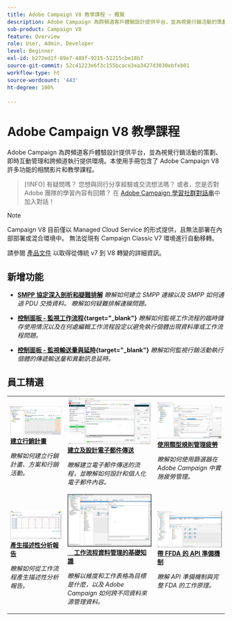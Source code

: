 ```yaml
---
title: Adobe Campaign V8 教學課程 – 概覽
description: Adobe Campaign 為跨頻道客戶體驗設計提供平台，並為視覺行銷活動的策劃、即時互動管理和跨頻道執行提供環境。本使用手冊包含了 Adobe Campaign Standard 許多功能的相關影片和教學課程。
sub-product: Campaign V8
feature: Overview
role: User, Admin, Developer
level: Beginner
exl-id: b272ed1f-89e7-489f-9215-52215cbe18b7
source-git-commit: 52c41223e6f3c155bcace3ea3427d3030ebfeb01
workflow-type: ht
source-wordcount: '443'
ht-degree: 100%

---
```


# Adobe Campaign V8 教學課程

Adobe Campaign 為跨頻道客戶體驗設計提供平台，並為視覺行銷活動的策劃、即時互動管理和跨頻道執行提供環境。本使用手冊包含了 Adobe Campaign V8 許多功能的相關影片和教學課程。

>[!INFO]
> 有疑問嗎？ 您想與同行分享經驗或交流想法嗎？ 或者，您是否對 Adobe 團隊的學習內容有回饋？ 在 [Adobe Campaign 學習社群對話串](https://experienceleaguecommunities.adobe.com:443/t5/adobe-campaign-classic/join-the-discussion-on-adobe-campaign-learning/td-p/419096)中加入對話！

>[!NOTE]
> Campaign V8 目前僅以 Managed Cloud Service 的形式提供，且無法部署在內部部署或混合環境中。 無法從現有 Campaign Classic V7 環境進行自動移轉。
>
>請參閱 [產品文件](https://experienceleague.adobe.com/docs/campaign/campaign-v8/new/v7-to-v8.html?lang=zh-Hant) 以取得從傳統 v7 到 V8 轉變的詳細資訊。

<div id="whats-new-section">

## 新增功能

* **[SMPP 協定深入剖析和疑難排解](https://experienceleague.adobe.com/docs/campaign-learn/set-up-sms-for-adobe-campaign/smpp-deep-dive-and-troubleshooting.html?lang=zh-Hant)**
  *瞭解如何建立 SMPP 連線以及 SMPP 如何通過 PDU 交換資料。 瞭解如何疑難排解連線問題。*

* **[控制面板 - 監視工作流程](https://experienceleague.adobe.com/docs/control-panel-learn/tutorials/performance-monitoring/monitor-workflows.html?lang=zh-Hant){target="_blank"}**
  *瞭解如何監視工作流程的臨時儲存使用情況以及在何處編輯工作流程設定以避免執行個體出現資料庫或工作流程問題。*

* **[控制面板 - 監視輸送量與延時](https://experienceleague.adobe.com/docs/control-panel-learn/tutorials/performance-monitoring/monitor-throughputs-and-latency.html?lang=zh-Hant){target="_blank"}**
  *瞭解如何監視行銷活動執行個體的傳遞輸送量和異動訊息延時。*

</div>

<div id="recs-overview-body-1"></div>
<div id="recs-overview-body-2"></div>
<div id="recs-overview-body-3"></div>
<div id="recs-overview-body-4"></div>
<div id="recs-overview-body-5"></div>
<div id="recs-overview-body-6"></div>

<div id="staff-picks-section">

## 員工精選

<table>
<tr>
  <td>
    <a href="/help/get-started/create-a-marketing-plan-programs-and-campaigns.md">
      <img alt="建立行銷計畫、方案和行銷活動 (影片)" src="./assets/333810.jpg"/>
    </a>
    <div>
      <a href="/help/get-started/create-a-marketing-plan-programs-and-campaigns.md">
    <strong>建立行銷計畫</strong>
    </a>
    </div>
    <p>
    <em>瞭解如何建立行銷計畫、方案和行銷活動。</em>
    <p>
  </td>
   <td>
    <a href="./content-creation/create-and-design-email-deliveries.md">
      <img alt="建立和設計電子郵件傳送 (影片)" src="./assets/333476.jpg" />
    </a>
    <div>
      <a href="./content-creation/create-and-design-email-deliveries.md">
    <strong>建立及設計電子郵件傳送</strong>
    </a>
    </div>
    <p>
    <em>瞭解建立電子郵件傳送的流程，並瞭解如何設計和個人化電子郵件內容。</em>
    <p>
  </td>
  <td>
    <a href="./send-messages/fatigue-management/typology-rules-for-fatigue-management.md">
      <img alt="使用類型規則管理疲勞 (影片)" src="./assets/333787.jpg" />
    </a>
    <div>
      <a href="./send-messages/fatigue-management/typology-rules-for-fatigue-management.md">
    <strong>使用類型規則管理疲勞</strong>
    </a>
    </div>
    <p>
    <em>瞭解如何使用篩選器在 Adobe Campaign 中實施疲勞管理。</em>
    <p>
  </td>
</tr>
<tr>
</td>
  <td>
    <a href="./reporting/generate-a-descriptive-analysis-report.md">
      <img alt="產生描述性分析報告" src="./assets/333994.jpg" />
    </a>
    <div>
      <a href="./reporting/generate-a-descriptive-analysis-report.md">
    <strong>產生描述性分析報告</strong>
    </a>
    </div>
    <p>
    <em>瞭解如何從工作流程產生描述性分析報告。</em>
    <p>
  </td>
  <td>
   <a href="./data-management/data-management-fundamentals.md">
      <img alt="工作流程資料管理的基礎知識" src="./assets/339992.jpg" />
    </a>
     <div>
      <a href="./data-management/data-management-fundamentals.md">
    <strong>工作流程資料管理的基礎知識</strong>
    </a>
    </div>
    <p>
    <em>瞭解以維度和工作表格為目標是什麼，以及 Adobe Campaign 如何跨不同資料來源管理資料。</em>
    <p>
  </td>
  <td>
   <a href="./data-management/api-staging-mechanism.md">
      <img alt="帶 FFDA 的 API 準備機制" src="./assets/339276.jpg" />
    </a>
     <div>
      <a href="./data-management/api-staging-mechanism.md">
    <strong>帶 FFDA 的 API 準備機制</strong>
    </a>
    </div>
    <p>
    <em>瞭解 API 準備機制與完整 FDA 的工作原理。</em>
    <p>
  </td>
</tr>
</table>

</div>
